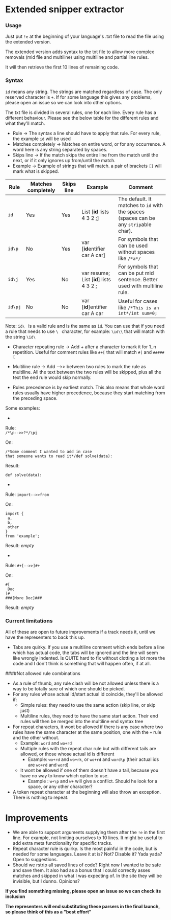 # Extended snipper extractor

### Usage

Just put `!e` at the beginning of your language's .txt file to read the file using the extended version.

The extended version adds syntax to the txt file to allow more complex removals (mid file and multiline)
using multiline and partial line rules.

It will then retrieve the first 10 lines of remaining code.

### Syntax

`id` means any string. The strings are matched regardless of case. 
The only reserved character is `+`. If for some language this gives any problems, please open an issue so we can look
into other options.

The txt file is divided in several rules, one for each line. Every rule has a different behaviour. Please see the below
table for the different rules and what they'll match.

* Rule -> The syntax a line should have to apply that rule. For every rule, the example `id` will be used
* Matches completely -> Matches on entire word, or for any occurrence. A word here is any string separated by spaces.
* Skips line -> If the match skips the entire line from the match until the next, or if it only ignores up from/until the match.
* Example -> Example of strings that will match. a pair of brackets `[]` will mark what is skipped.

|  Rule  |  Matches completely  |    Skips line   |  Example                               | Comment                                                                        |
|--------|----------------------|-----------------|----------------------------------------|--------------------------------------------------------------------------------|
|  `id`  |         Yes          |        Yes      | List [**id** lists 4 3 2 ;]            | The default. It matches to ` id ` with the spaces (spaces can be any `strip`able char).                                                                  |
| `id\p` |         No           |        Yes      | var [**id**entifier car A car]         | For symbols that can be used without spaces like `/*a*/`                       |
| `id\j` |         Yes          |        No       | var resume; List [**id**] lists 4 3 2 ;| For symbols that can be put mid sentence. Better used with multiline rule.     |
| `id\pj`|         No           |        No       | var [**id**]entifier car A car         | Useful for cases like `/*This is an int*/int sum=0;`

Note: `id\ ` is a valid rule and is the same as `id`. You can use that if you need a rule that needs to use `\ ` character,
for example: `\id\\` that will match with the string `\id\ `

* Character repeating rule -> Add + after a character to mark it for 1..n repetition. Useful for comment rules like
`#+[` that will match `#[` and `#####[`

* Multiline rule -> Add -->> between two rules to mark the rule as multiline. All the text between the two rules will be skipped,
plus all the text the end rule would skip normally.
  
* Rules precedence is by earliest match. This also means that whole word rules usually have higher precedence, because
they start matching from the preceding space.
  
Some examples:

* 
Rule:  
`/*\p-->>?*/\pj`

On:
```
/*Some comment I wanted to add in case 
that someone wants to read it*/def solve(data):
```

Result:
```
def solve(data):
```

* 
Rule:
`import-->>from`

On:
```
import {
 a,
 b,
 other
}
from 'example';
```

Result:
*empty*

*
Rule:
`#+[-->>]#+`

On:
```
#[
 Doc
]#
###[More Doc]###
```

Result: *empty* 

### Current limitations 

All of these are open to future improvements if a track needs it, until we have the representers to back this up.

* Tabs are quirky. If you use a multiline comment which ends before a line which has actual code, the tabs will
  be ignored and the line will seem like wrongly indented. Is QUITE hard to fix without clotting a lot more the code
  and I don't think is something that will happen often, if at all.

####Not allowed rule combinations
* As a rule of thumb, any rule clash will be not allowed unless there is a way to be totally sure of which one
  should be picked.
* For any rules whose actual id/start actual id coincide, they'll be allowed if:
  * Simple rules: they need to use the same action (skip line, or skip just)
  * Multiline rules, they need to have the same start action. Their end rules will then be merged into the multiline
    end syntax tree
* For repeat characters, it wont be allowed if there is any case where two rules have the same character at the same 
  position, one with the `+` rule and the other without.
  * Example: `word` and `wo+rd`
  * Multiple rules with the repeat char rule but with different tails are allowed, or those whose actual id is different
    * Example: `wo+rd` and `wo+rk`, or `wo+rd` and `word\p` (their actual ids are ` wo+rd ` and `word`)
  * It wont be allowed if one of them doesn't have a tail, because you have no way to know which option to use.
    * Example : `w+\p` and `w+` will give a conflict. Should he look for a space, or any other character?
* A token repeat character at the beginning will also throw an exception. There is nothing to repeat.

# Improvements

* We are able to support arguments supplying them after the `!e` in the first line. For example, not limiting
  ourselves to 10 lines. It might be useful to add extra meta functionality for specific tracks.
* Repeat character rule is quirky. Is the most painful in the code, but is needed for some languages. Leave it at is? 
  Not? Disable it? Yada yada? Open to suggestions.
* Should we rstrip all saved lines of code? Right now I wanted to be safe and save them. It also had as a bonus that I
  could correctly asses matches and skipped in what I was expecting of. In the site they will be invisible, but I dunno.
  Opinions?

**If you find something missing, please open an issue so we can check its inclusion**

**The representers will end substituting these parsers in the final launch, so please think of this as a "best effort"**